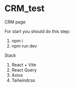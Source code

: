# CRM_test
CRM page

For start you should do this step:
1. npm i
2. npm run dev


Stack
1. React + Vite
2. React Query
3. Axios
4. Tailwindcss